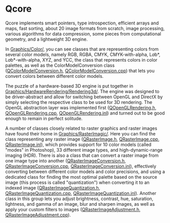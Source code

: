 # Qcore

Qcore implements smart pointers, type introspection, efficient arrays and maps, fast sorting, about 20 image formats from scratch, image processing, various algorithms for data compression, some pieces from computational geometry, and a lightweight 3D engine.

In [Graphics/Color/](Qcore/Graphics/Color), you can see classes that are representing colors from several color models, namely RGB, RGBA, CMYK, CMYK-with-alpha, L*a*b*, L*a*b*-with-alpha, XYZ, and YCC, the class that represents colors in color palettes, as well as the ColorModelConversion class ([QColorModelConversion.h](Qcore/Graphics/Color/QColorModelConversion.h), [QColorModelConversion.cpp](Qcore/Graphics/Color/QColorModelConversion.cpp)) that lets you convert colors between different color models.

The puzzle of a hardware-based 3D engine is put together in [Graphics/HardwareRendering/Rendering3d/](Qcore/Graphics/HardwareRendering/Rendering3d). The engine was designed to be driver-abstract and allow for switching between OpenGL and DirectX by simply selecting the respective class to be used for 3D rendering. The OpenGL abstraction layer was implemented first ([QOpenGLRendering.h](Qcore/Graphics/HardwareRendering/Rendering3d/OpenGL/QOpenGLRendering.h), [QOpenGLRendering.cpp](Qcore/Graphics/HardwareRendering/Rendering3d/OpenGL/QOpenGLRendering.cpp), [QOpenGLRendering.inl](Qcore/Graphics/HardwareRendering/Rendering3d/OpenGL/QOpenGLRendering.inl)) and turned out to be good enough to remain in perfect solitude.

A number of classes closely related to raster graphics and raster images have found their home in [Graphics/RasterImagic/](Qcore/Graphics/RasterImagic). Here you can find the class representing any raster image ([QRasterImage.h](Qcore/Graphics/RasterImagic/QRasterImage.h), [QRasterImage.cpp](Qcore/Graphics/RasterImagic/QRasterImage.cpp), [QRasterImage.inl](Qcore/Graphics/RasterImagic/QRasterImage.inl)), which provides support for 10 color models (called "modes" in Photoshop), 33 different image types, and high-dynamic-range imaging (HDR). There is also a class that can convert a raster image from one image type into another ([QRasterImageConversion.h](Qcore/Graphics/RasterImagic/QRasterImageConversion.h), [QRasterImageConversion.cpp](Qcore/Graphics/RasterImagic/QRasterImageConversion.cpp), [QRasterImageConversion.inl](Qcore/Graphics/RasterImagic/QRasterImageConversion.inl)), effectively converting between different color models and color precisions, and using a dedicated class for finding the most optimal palette based on the source image (this process is called "quantization") when converting it to an indexed image ([QRasterImageQuantization.h](Qcore/Graphics/RasterImagic/QRasterImageQuantization.h), [QRasterImageQuantization.cpp](Qcore/Graphics/RasterImagic/QRasterImageQuantization.cpp), [QRasterImageQuantization.inl](Qcore/Graphics/RasterImagic/QRasterImageQuantization.inl)). Another class in this group lets you adjust brightness, contrast, hue, saturation, lightness, and gamma of an image, blur and sharpen images, as well as apply your custom filters to images ([QRasterImageAdjustment.h](Qcore/Graphics/RasterImagic/QRasterImageAdjustment.h), [QRasterImageAdjustment.cpp](Qcore/Graphics/RasterImagic/QRasterImageAdjustment.cpp)).
